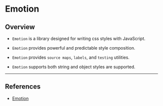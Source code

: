 # Emotion

## Overview

* `Emotion` is a library designed for writing css styles with JavaScript. 

* `Emotion` provides powerful and predictable style composition. 

* `Emotion` provides `source maps`, `labels`, and `testing` utilities. 

* `Emotion` supports both string and object styles are supported.

---

## References

* [Emotion](https://emotion.sh/docs/introduction)